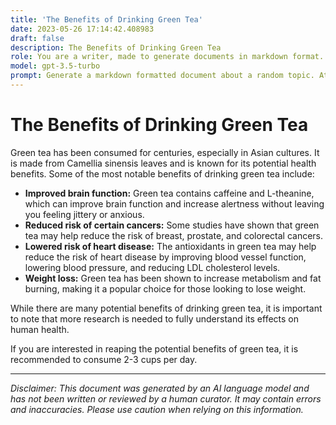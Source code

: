 ```yaml
---
title: 'The Benefits of Drinking Green Tea'
date: 2023-05-26 17:14:42.408983
draft: false
description: The Benefits of Drinking Green Tea
role: You are a writer, made to generate documents in markdown format. It is very important that all of the documents you generate are in valid markdown format.
model: gpt-3.5-turbo
prompt: Generate a markdown formatted document about a random topic. At the bottom, include a disclaimer explaining that the document was generated by you. The first line of the document should be the title. Make sure that the entire document is in proper markdown format, using a mix of various tags to make the document visually appealing.
---
```


# The Benefits of Drinking Green Tea

Green tea has been consumed for centuries, especially in Asian cultures. It is made from Camellia sinensis leaves and is known for its potential health benefits. Some of the most notable benefits of drinking green tea include:

- **Improved brain function:** Green tea contains caffeine and L-theanine, which can improve brain function and increase alertness without leaving you feeling jittery or anxious.
- **Reduced risk of certain cancers:** Some studies have shown that green tea may help reduce the risk of breast, prostate, and colorectal cancers.
- **Lowered risk of heart disease:** The antioxidants in green tea may help reduce the risk of heart disease by improving blood vessel function, lowering blood pressure, and reducing LDL cholesterol levels.
- **Weight loss:** Green tea has been shown to increase metabolism and fat burning, making it a popular choice for those looking to lose weight.

While there are many potential benefits of drinking green tea, it is important to note that more research is needed to fully understand its effects on human health.

If you are interested in reaping the potential benefits of green tea, it is recommended to consume 2-3 cups per day.

---

*Disclaimer: This document was generated by an AI language model and has not been written or reviewed by a human curator. It may contain errors and inaccuracies. Please use caution when relying on this information.*